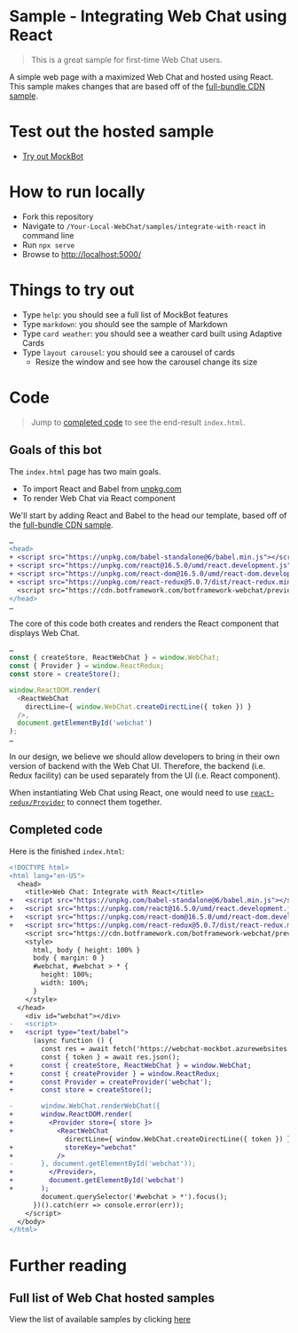 # Sample -  Integrating Web Chat using React

> This is a great sample for first-time Web Chat users.

A simple web page with a maximized Web Chat and hosted using React. This sample makes changes that are based off of the [full-bundle CDN sample](./../full-bundle/README.md).

# Test out the hosted sample

- [Try out MockBot](https://microsoft.github.io/BotFramework-WebChat/integrate-with-react)

# How to run locally

- Fork this repository
- Navigate to `/Your-Local-WebChat/samples/integrate-with-react` in command line
- Run `npx serve`
- Browse to [http://localhost:5000/](http://localhost:5000/)

# Things to try out

- Type `help`: you should see a full list of MockBot features
- Type `markdown`: you should see the sample of Markdown
- Type `card weather`: you should see a weather card built using Adaptive Cards
- Type `layout carousel`: you should see a carousel of cards
   - Resize the window and see how the carousel change its size

# Code

> Jump to [completed code](#completed-code) to see the end-result `index.html`.

## Goals of this bot

The `index.html` page has two main goals.

- To import React and Babel from [unpkg.com](https://unpkg.com/)
- To render Web Chat via React component

We'll start by adding React and Babel to the head our template, based off of the [full-bundle CDN sample](./../full-bundle/README.md).

```diff
…
<head>
+ <script src="https://unpkg.com/babel-standalone@6/babel.min.js"></script>
+ <script src="https://unpkg.com/react@16.5.0/umd/react.development.js"></script>
+ <script src="https://unpkg.com/react-dom@16.5.0/umd/react-dom.development.js"></script>
+ <script src="https://unpkg.com/react-redux@5.0.7/dist/react-redux.min.js"></script>
  <script src="https://cdn.botframework.com/botframework-webchat/preview/botchat.js"></script>
</head> 
…
```

The core of this code both creates and renders the React component that displays Web Chat.

```js
…
const { createStore, ReactWebChat } = window.WebChat;
const { Provider } = window.ReactRedux;
const store = createStore();

window.ReactDOM.render(
  <ReactWebChat
    directLine={ window.WebChat.createDirectLine({ token }) }
  />,
  document.getElementById('webchat')
);
…
```

In our design, we believe we should allow developers to bring in their own version of backend with the Web Chat UI. Therefore, the backend (i.e. Redux facility) can be used separately from the UI (i.e. React component).

When instantiating Web Chat using React, one would need to use [`react-redux/Provider`](https://github.com/reduxjs/react-redux/blob/master/docs/api.md#provider-store) to connect them together.

## Completed code

Here is the finished `index.html`:

```diff
<!DOCTYPE html>
<html lang="en-US">
  <head>
    <title>Web Chat: Integrate with React</title>
+   <script src="https://unpkg.com/babel-standalone@6/babel.min.js"></script>
+   <script src="https://unpkg.com/react@16.5.0/umd/react.development.js"></script>
+   <script src="https://unpkg.com/react-dom@16.5.0/umd/react-dom.development.js"></script>
+   <script src="https://unpkg.com/react-redux@5.0.7/dist/react-redux.min.js"></script>
    <script src="https://cdn.botframework.com/botframework-webchat/preview/botchat.js"></script>
    <style>
      html, body { height: 100% }
      body { margin: 0 }
      #webchat, #webchat > * {
        height: 100%;
        width: 100%;
      }
    </style>
  </head>
    <div id="webchat"></div>
-   <script>
+   <script type="text/babel">
      (async function () {
        const res = await fetch('https://webchat-mockbot.azurewebsites.net/directline/token', { method: 'POST' });
        const { token } = await res.json();
+       const { createStore, ReactWebChat } = window.WebChat;
+       const { createProvider } = window.ReactRedux;
+       const Provider = createProvider('webchat');
+       const store = createStore();

-       window.WebChat.renderWebChat({
+       window.ReactDOM.render(
+         <Provider store={ store }>
+           <ReactWebChat
              directLine={ window.WebChat.createDirectLine({ token }) }
+             storeKey="webchat"
+           />
-       }, document.getElementById('webchat'));
+         </Provider>,
+         document.getElementById('webchat')
+       );
        document.querySelector('#webchat > *').focus();
      })().catch(err => console.error(err));
    </script>
  </body>
</html>
```

# Further reading

## Full list of Web Chat hosted samples

View the list of available samples by clicking [here](https://github.com/Microsoft/BotFramework-WebChat/tree/preview/samples)
